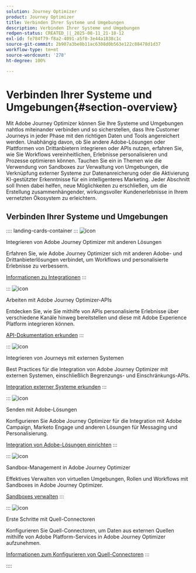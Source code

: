 ```yaml
---
solution: Journey Optimizer
product: Journey Optimizer
title: Verbinden Ihrer Systeme und Umgebungen
description: Verbinden Ihrer Systeme und Umgebungen
redpen-status: CREATED_||_2025-08-11_21-18-12
exl-id: fe784f79-f8a2-4091-a5f0-3e44a1838c1c
source-git-commit: 2b907a3be8b11ac6308d0b563e122c88478d1d37
workflow-type: tm+mt
source-wordcount: '278'
ht-degree: 100%

---
```


# Verbinden Ihrer Systeme und Umgebungen{#section-overview}

Mit Adobe Journey Optimizer können Sie Ihre Systeme und Umgebungen nahtlos miteinander verbinden und so sicherstellen, dass Ihre Customer Journeys in jeder Phase mit den richtigen Daten und Tools angereichert werden. Unabhängig davon, ob Sie andere Adobe-Lösungen oder Plattformen von Drittanbietern integrieren oder APIs nutzen, erfahren Sie, wie Sie Workflows vereinheitlichen, Erlebnisse personalisieren und Prozesse optimieren können. Tauchen Sie ein in Themen wie die Verwendung von Sandboxes zur Verwaltung von Umgebungen, die Verknüpfung externer Systeme zur Datenanreicherung oder die Aktivierung KI-gestützter Erkenntnisse für ein intelligenteres Marketing. Jeder Abschnitt soll Ihnen dabei helfen, neue Möglichkeiten zu erschließen, um die Erstellung zusammenhängender, wirkungsvoller Kundenerlebnisse in Ihrem vernetzten Ökosystem zu erleichtern.

## Verbinden Ihrer Systeme und Umgebungen

:::: landing-cards-container
:::
![icon](https://cdn.experienceleague.adobe.com/icons/puzzle-piece.svg?lang=de)

Integrieren von Adobe Journey Optimizer mit anderen Lösungen

Erfahren Sie, wie Adobe Journey Optimizer sich mit anderen Adobe- und Drittanbieterlösungen verbindet, um Workflows und personalisierte Erlebnisse zu verbessern.

[Informationen zu Integrationen](../using/integrations/ajo-integrations.md)
:::

:::
![icon](https://cdn.experienceleague.adobe.com/icons/code-branch.svg)

Arbeiten mit Adobe Journey Optimizer-APIs

Entdecken Sie, wie Sie mithilfe von APIs personalisierte Erlebnisse über verschiedene Kanäle hinweg bereitstellen und diese mit Adobe Experience Platform integrieren können.

[API-Dokumentation erkunden](../using/configuration/ajo-apis.md)
:::

:::
![icon](https://cdn.experienceleague.adobe.com/icons/puzzle-piece.svg?lang=de)

Integrieren von Journeys mit externen Systemen

Best Practices für die Integration von Adobe Journey Optimizer mit externen Systemen, einschließlich Begrenzungs- und Einschränkungs-APIs.

[Integration externer Systeme erkunden](external-systems-landing-page.md)
:::

:::
![icon](https://cdn.experienceleague.adobe.com/icons/puzzle-piece.svg?lang=de)

Senden mit Adobe-Lösungen

Konfigurieren Sie Adobe Journey Optimizer für die Integration mit Adobe Campaign, Marketo Engage und anderen Lösungen für Messaging und Personalisierung.

[Integration von Adobe-Lösungen einrichten](adobe-solutions-landing-page.md)
:::

:::
![icon](https://cdn.experienceleague.adobe.com/icons/gear.svg)

Sandbox-Management in Adobe Journey Optimizer

Effektives Verwalten von virtuellen Umgebungen, Rollen und Workflows mit Sandboxes in Adobe Journey Optimizer.

[Sandboxes verwalten](sandbox-landing-page.md)
:::

:::
![icon](https://cdn.experienceleague.adobe.com/icons/circle-play.svg)

Erste Schritte mit Quell-Connectoren

Konfigurieren Sie Quell-Connectoren, um Daten aus externen Quellen mithilfe von Adobe Platform-Services in Adobe Journey Optimizer aufzunehmen.

[Informationen zum Konfigurieren von Quell-Connectoren](../using/start/get-started-sources.md)
:::

::::
